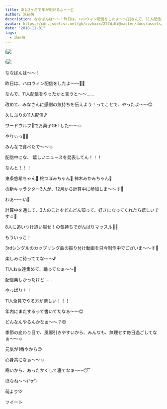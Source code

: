 ```yaml
---
title: あと2ヶ月で年が明けるよ〜〜🎍
author: 涼花萌
description: ななばんは〜〜！昨日は、ハロウィン配信をしたよ〜〜🎃👻なんで、11人配信をやったかと言うと〜〜……改めて、みなさんに感謝の気持ちを伝えよう！ってことで、や...
avatar: https://cdn.jsdelivr.net/gh/zzzhxxx/227WiKi@master/docs/assets/photo/avatar/moe.jpg
date: "2018-11-01"
tags:
  - 涼花萌
---
```


!![](https://cdn.jsdelivr.net/gh/zzzhxxx/227WiKi-image@master/blog-image/moe-2018-11-01_1.jpg)

!![](https://cdn.jsdelivr.net/gh/zzzhxxx/227WiKi-image@master/blog-image/moe-2018-11-01_2.jpg)







ななばんは〜〜！




昨日は、ハロウィン配信をしたよ〜〜🎃👻









なんで、11人配信をやったかと言うと〜〜……




改めて、みなさんに感謝の気持ちを伝えよう！ってことで、やったよ〜〜😊






久しぶりの11人配信♪







ワードウルフ🐺でお菓子GETした〜〜☺️



やりぃっ🙌🏻






みんなで食べたで〜〜☺️










配信中にな、
嬉しいニュースを発表してん！！！






なんと！！！




東条悠希ちゃん💜
柊つぼみちゃん💚
神木みかみちゃん💓




の新キャラクター3人が、12月から計算中に参加しま〜〜す🤗





わぁ〜〜い🤗









計算中を通して、3人のことをどんどん知って、好きになってくれたら嬉しいです☺️💓








8人に追いつけ追い越せ！の気持ちでがんばりマッスル💪🏻










もういっこ！





3rdシングルのカップリング曲の振り付け動画を只今制作中でございま〜〜す🤗




楽しみに待っててな〜〜♪



11人お友達集めて、踊ってなぁ〜〜🎈













配信楽しかったけど……




やっぱり！！


11人全員でやる方が楽しい！！！







年内にまたするって書いてたなぁ〜〜😊




どんなんやるんかなぁ〜〜？😊








季節の変わり目で、風邪引きやすいから、みんなも、無理せず毎日過ごしてなぁ〜〜☺️





元気が1番やから😊


心身共になぁ〜〜☺️





寒いから、あったかくして寝てなぁ〜〜😴





ほなね〜〜(*^o^*)


萌より♡


ツイート



